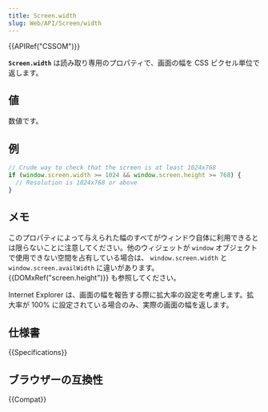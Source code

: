 ```yaml
---
title: Screen.width
slug: Web/API/Screen/width
---
```


{{APIRef("CSSOM")}}

**`Screen.width`** は読み取り専用のプロパティで、画面の幅を CSS ピクセル単位で返します。

## 値

数値です。

## 例

```js
// Crude way to check that the screen is at least 1024x768
if (window.screen.width >= 1024 && window.screen.height >= 768) {
  // Resolution is 1024x768 or above
}
```

## メモ

このプロパティによって与えられた幅のすべてがウィンドウ自体に利用できるとは限らないことに注意してください。他のウィジェットが `window` オブジェクトで使用できない空間を占有している場合は、 `window.screen.width` と `window.screen.availWidth` に違いがあります。 {{DOMxRef("screen.height")}} も参照してください。

Internet Explorer は、画面の幅を報告する際に拡大率の設定を考慮します。拡大率が 100% に設定されている場合のみ、実際の画面の幅を返します。

## 仕様書

{{Specifications}}

## ブラウザーの互換性

{{Compat}}
